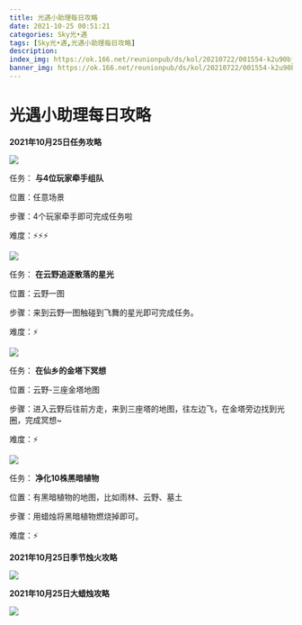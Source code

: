 ```yaml
---
title: 光遇小助理每日攻略
date: 2021-10-25 00:51:21
categories: Sky光•遇
tags: [Sky光•遇,光遇小助理每日攻略]
description: 
index_img: https://ok.166.net/reunionpub/ds/kol/20210722/001554-k2u90bj7ay.png?imageView&thumbnail=600x0&type=jpg
banner_img: https://ok.166.net/reunionpub/ds/kol/20210722/001554-k2u90bj7ay.png?imageView&thumbnail=600x0&type=jpg
---
```

# 光遇小助理每日攻略
  

**2021年10月25日任务攻略**

![](https://ok.166.net/reunionpub/ds/kol/20211025/001743-3qgoidu567.png)

任务： **与4位玩家牵手组队**

位置：任意场景

步骤：4个玩家牵手即可完成任务啦

难度：⚡⚡⚡

![](https://ok.166.net/reunionpub/ds/kol/20211025/001433-ydl8taq03n.png)

任务： **在云野追逐散落的星光**

位置：云野一图

步骤：来到云野一图触碰到飞舞的星光即可完成任务。

难度：⚡

![](https://ok.166.net/reunionpub/ds/kol/20211025/001545-gn56drk9aq.png)

任务： **在仙乡的金塔下冥想**

位置：云野-三座金塔地图

步骤：进入云野后往前方走，来到三座塔的地图，往左边飞，在金塔旁边找到光圈，完成冥想~

难度：⚡

![](https://ok.166.net/reunionpub/ds/kol/20211025/001712-9u0jsnzawb.png)

任务： **净化10株黑暗植物**

位置：有黑暗植物的地图，比如雨林、云野、墓土

步骤：用蜡烛将黑暗植物燃烧掉即可。

难度：⚡

 **2021年10月25日季节烛火攻略**

![](https://ok.166.net/reunionpub/ds/kol/20211025/001139-mogun94dpb.png)

  

 **2021年10月25日大蜡烛攻略**

![](https://ok.166.net/reunionpub/ds/kol/20211025/001857-y4u6gr0sih.png)

